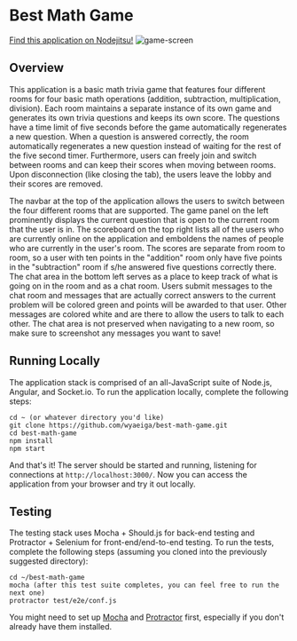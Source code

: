 Best Math Game
==============
[Find this application on Nodejitsu!](http://wyamath.jit.su)
![game-screen](http://puu.sh/bTKU7/d96146cb12.png)

## Overview
This application is a basic math trivia game that features four different rooms for four basic math operations (addition, subtraction, multiplication, division). Each room maintains a separate instance of its own game and generates its own trivia questions and keeps its own score. The questions have a time limit of five seconds before the game automatically regenerates a new question. When a question is answered correctly, the room automatically regenerates a new question instead of waiting for the rest of the five second timer. Furthermore, users can freely join and switch between rooms and can keep their scores when moving between rooms. Upon disconnection (like closing the tab), the users leave the lobby and their scores are removed.

The navbar at the top of the application allows the users to switch between the four different rooms that are supported. The game panel on the left prominently displays the current question that is open to the current room that the user is in. The scoreboard on the top right lists all of the users who are currently online on the application and emboldens the names of people who are currently in the user's room. The scores are separate from room to room, so a user with ten points in the "addition" room only have five points in the "subtraction" room if s/he answered five questions correctly there. The chat area in the bottom left serves as a place to keep track of what is going on in the room and as a chat room. Users submit messages to the chat room and messages that are actually correct answers to the current problem will be colored green and points will be awarded to that user. Other messages are colored white and are there to allow the users to talk to each other. The chat area is not preserved when navigating to a new room, so make sure to screenshot any messages you want to save!

## Running Locally
The application stack is comprised of an all-JavaScript suite of Node.js, Angular, and Socket.io. To run the application locally, complete the following steps:

```
cd ~ (or whatever directory you'd like)
git clone https://github.com/wyaeiga/best-math-game.git
cd best-math-game
npm install
npm start
```

And that's it! The server should be started and running, listening for connections at `http://localhost:3000/`. Now you can access the application from your browser and try it out locally.

## Testing
The testing stack uses Mocha + Should.js for back-end testing and Protractor + Selenium for front-end/end-to-end testing. To run the tests, complete the following steps (assuming you cloned into the previously suggested directory):

```
cd ~/best-math-game
mocha (after this test suite completes, you can feel free to run the next one)
protractor test/e2e/conf.js
```

You might need to set up [Mocha](http://visionmedia.github.io/mocha/#installation) and [Protractor](https://github.com/angular/protractor/blob/master/docs/tutorial.md#setup) first, especially if you don't already have them installed.
